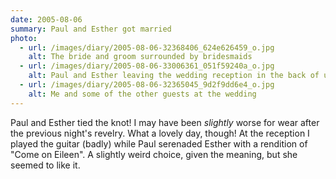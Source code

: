 ```yaml
---
date: 2005-08-06
summary: Paul and Esther got married
photo:
  - url: /images/diary/2005-08-06-32368406_624e626459_o.jpg
    alt: The bride and groom surrounded by bridesmaids
  - url: /images/diary/2005-08-06-33006361_051f59240a_o.jpg
    alt: Paul and Esther leaving the wedding reception in the back of uncle Bill’s car
  - url: /images/diary/2005-08-06-32365045_9d2f9dd6e4_o.jpg
    alt: Me and some of the other guests at the wedding
---
```

Paul and Esther tied the knot! I may have been _slightly_ worse for wear after the previous night's revelry. What a lovely day, though! At the reception I played the guitar (badly) while Paul serenaded Esther with a rendition of "Come on Eileen". A slightly weird choice, given the meaning, but she seemed to like it. 